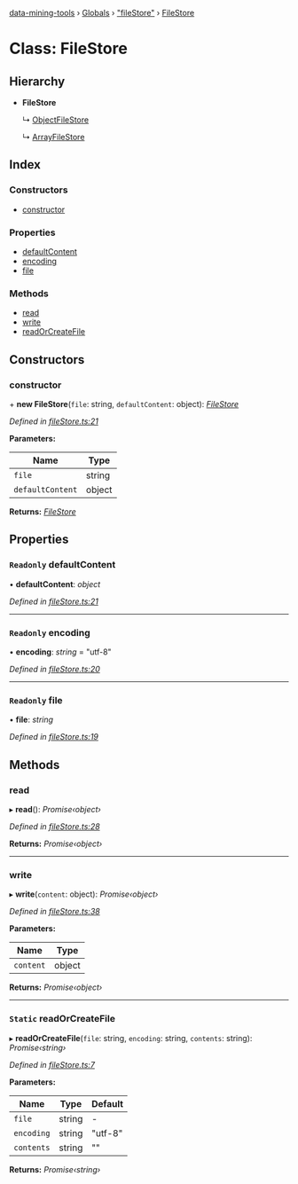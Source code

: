 [data-mining-tools](../README.md) › [Globals](../globals.md) › ["fileStore"](../modules/_filestore_.md) › [FileStore](_filestore_.filestore.md)

# Class: FileStore

## Hierarchy

* **FileStore**

  ↳ [ObjectFileStore](_filestore_.objectfilestore.md)

  ↳ [ArrayFileStore](_filestore_.arrayfilestore.md)

## Index

### Constructors

* [constructor](_filestore_.filestore.md#constructor)

### Properties

* [defaultContent](_filestore_.filestore.md#readonly-defaultcontent)
* [encoding](_filestore_.filestore.md#readonly-encoding)
* [file](_filestore_.filestore.md#readonly-file)

### Methods

* [read](_filestore_.filestore.md#read)
* [write](_filestore_.filestore.md#write)
* [readOrCreateFile](_filestore_.filestore.md#static-readorcreatefile)

## Constructors

###  constructor

\+ **new FileStore**(`file`: string, `defaultContent`: object): *[FileStore](_filestore_.filestore.md)*

*Defined in [fileStore.ts:21](https://github.com/tewen/data-mining-tools/blob/e69be96/src/lib/fileStore.ts#L21)*

**Parameters:**

Name | Type |
------ | ------ |
`file` | string |
`defaultContent` | object |

**Returns:** *[FileStore](_filestore_.filestore.md)*

## Properties

### `Readonly` defaultContent

• **defaultContent**: *object*

*Defined in [fileStore.ts:21](https://github.com/tewen/data-mining-tools/blob/e69be96/src/lib/fileStore.ts#L21)*

___

### `Readonly` encoding

• **encoding**: *string* = "utf-8"

*Defined in [fileStore.ts:20](https://github.com/tewen/data-mining-tools/blob/e69be96/src/lib/fileStore.ts#L20)*

___

### `Readonly` file

• **file**: *string*

*Defined in [fileStore.ts:19](https://github.com/tewen/data-mining-tools/blob/e69be96/src/lib/fileStore.ts#L19)*

## Methods

###  read

▸ **read**(): *Promise‹object›*

*Defined in [fileStore.ts:28](https://github.com/tewen/data-mining-tools/blob/e69be96/src/lib/fileStore.ts#L28)*

**Returns:** *Promise‹object›*

___

###  write

▸ **write**(`content`: object): *Promise‹object›*

*Defined in [fileStore.ts:38](https://github.com/tewen/data-mining-tools/blob/e69be96/src/lib/fileStore.ts#L38)*

**Parameters:**

Name | Type |
------ | ------ |
`content` | object |

**Returns:** *Promise‹object›*

___

### `Static` readOrCreateFile

▸ **readOrCreateFile**(`file`: string, `encoding`: string, `contents`: string): *Promise‹string›*

*Defined in [fileStore.ts:7](https://github.com/tewen/data-mining-tools/blob/e69be96/src/lib/fileStore.ts#L7)*

**Parameters:**

Name | Type | Default |
------ | ------ | ------ |
`file` | string | - |
`encoding` | string | "utf-8" |
`contents` | string | "" |

**Returns:** *Promise‹string›*
